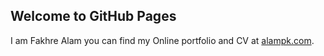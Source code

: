 ## Welcome to GitHub Pages

I am Fakhre Alam you can find my Online portfolio and CV at [alampk.com](https://alampk.com).

